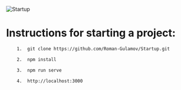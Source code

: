 ![Startup](https://res.cloudinary.com/romangulamov/image/upload/v1620859658/Screenshots/Startup_ibxsvo.png)

# Instructions for starting a project:

``` bash
    1.  git clone https://github.com/Roman-Gulamov/Startup.git
```

``` bash
    2.  npm install
```

``` bash
    3.  npm run serve
```

``` bash
    4.  http://localhost:3000
```
